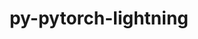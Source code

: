 ---
title: "py-pytorch-lightning"
layout: cache
categories: [package, v0.23.0]
meta: {"versions": ["1.5.3", "2.0.7"], "compilers": ["apple-clang@=15.0.0", "gcc@=11.4.0", "gcc@=13.2.0"], "oss": ["ubuntu22.04", "ubuntu24.04", "ventura"], "platforms": ["darwin", "linux"], "targets": ["aarch64", "neoverse_v1", "x86_64_v3"], "stacks": ["e4s", "e4s-neoverse_v1", "ml-darwin-aarch64-mps", "ml-linux-aarch64-cpu", "ml-linux-aarch64-cuda", "ml-linux-x86_64-cpu", "ml-linux-x86_64-cuda", "root"], "num_specs": 17, "num_specs_by_stack": {"root": 17, "ml-darwin-aarch64-mps": 3, "e4s-neoverse_v1": 1, "e4s": 1, "ml-linux-aarch64-cpu": 3, "ml-linux-aarch64-cuda": 3, "ml-linux-x86_64-cuda": 3, "ml-linux-x86_64-cpu": 3}}
spec_details: [{"hash": "uvtyvb2pmcqnqvwmqb4ucz7a67ulvrhu", "compiler": "apple-clang@=15.0.0", "versions": ["1.5.3"], "os": "ventura", "platform": "darwin", "target": "aarch64", "variants": ["build_system=python_pip"], "stacks": ["root", "ml-darwin-aarch64-mps"], "size": "-", "tarball": "https://binaries.spack.io/v0.23.0/build_cache/darwin-ventura-aarch64/apple-clang-15.0.0/py-pytorch-lightning-1.5.3/darwin-ventura-aarch64-apple-clang-15.0.0-py-pytorch-lightning-1.5.3-uvtyvb2pmcqnqvwmqb4ucz7a67ulvrhu.spack"}, {"hash": "2ybivqgr4ahwbx6ukpaox6ss7jo6kxse", "compiler": "apple-clang@=15.0.0", "versions": ["2.0.7"], "os": "ventura", "platform": "darwin", "target": "aarch64", "variants": ["build_system=python_pip"], "stacks": ["root", "ml-darwin-aarch64-mps"], "size": "-", "tarball": "https://binaries.spack.io/v0.23.0/build_cache/darwin-ventura-aarch64/apple-clang-15.0.0/py-pytorch-lightning-2.0.7/darwin-ventura-aarch64-apple-clang-15.0.0-py-pytorch-lightning-2.0.7-2ybivqgr4ahwbx6ukpaox6ss7jo6kxse.spack"}, {"hash": "3fzwztruepnzp2xhibr35lpvzbcmreis", "compiler": "apple-clang@=15.0.0", "versions": ["2.0.7"], "os": "ventura", "platform": "darwin", "target": "aarch64", "variants": ["build_system=python_pip"], "stacks": ["root", "ml-darwin-aarch64-mps"], "size": "-", "tarball": "https://binaries.spack.io/v0.23.0/build_cache/darwin-ventura-aarch64/apple-clang-15.0.0/py-pytorch-lightning-2.0.7/darwin-ventura-aarch64-apple-clang-15.0.0-py-pytorch-lightning-2.0.7-3fzwztruepnzp2xhibr35lpvzbcmreis.spack"}, {"hash": "rvgzqshfkiyjmmg4vguylkbqqb423axy", "compiler": "gcc@=11.4.0", "versions": ["1.5.3"], "os": "ubuntu22.04", "platform": "linux", "target": "neoverse_v1", "variants": ["build_system=python_pip"], "stacks": ["e4s-neoverse_v1", "root"], "size": "-", "tarball": "https://binaries.spack.io/v0.23.0/build_cache/linux-ubuntu22.04-neoverse_v1/gcc-11.4.0/py-pytorch-lightning-1.5.3/linux-ubuntu22.04-neoverse_v1-gcc-11.4.0-py-pytorch-lightning-1.5.3-rvgzqshfkiyjmmg4vguylkbqqb423axy.spack"}, {"hash": "3ptanipa2emr5wsue7n7godslm6wnbxe", "compiler": "gcc@=11.4.0", "versions": ["1.5.3"], "os": "ubuntu22.04", "platform": "linux", "target": "x86_64_v3", "variants": ["build_system=python_pip"], "stacks": ["root", "e4s"], "size": "-", "tarball": "https://binaries.spack.io/v0.23.0/build_cache/linux-ubuntu22.04-x86_64_v3/gcc-11.4.0/py-pytorch-lightning-1.5.3/linux-ubuntu22.04-x86_64_v3-gcc-11.4.0-py-pytorch-lightning-1.5.3-3ptanipa2emr5wsue7n7godslm6wnbxe.spack"}, {"hash": "b3zn4hjlztdtsnvnmcjeksgshiklobme", "compiler": "gcc@=13.2.0", "versions": ["1.5.3"], "os": "ubuntu24.04", "platform": "linux", "target": "aarch64", "variants": ["build_system=python_pip"], "stacks": ["root", "ml-linux-aarch64-cpu"], "size": "-", "tarball": "https://binaries.spack.io/v0.23.0/build_cache/linux-ubuntu24.04-aarch64/gcc-13.2.0/py-pytorch-lightning-1.5.3/linux-ubuntu24.04-aarch64-gcc-13.2.0-py-pytorch-lightning-1.5.3-b3zn4hjlztdtsnvnmcjeksgshiklobme.spack"}, {"hash": "vtyom2utla6234qdm5e5oqjisze3hmql", "compiler": "gcc@=13.2.0", "versions": ["1.5.3"], "os": "ubuntu24.04", "platform": "linux", "target": "aarch64", "variants": ["build_system=python_pip"], "stacks": ["ml-linux-aarch64-cuda", "root"], "size": "-", "tarball": "https://binaries.spack.io/v0.23.0/build_cache/linux-ubuntu24.04-aarch64/gcc-13.2.0/py-pytorch-lightning-1.5.3/linux-ubuntu24.04-aarch64-gcc-13.2.0-py-pytorch-lightning-1.5.3-vtyom2utla6234qdm5e5oqjisze3hmql.spack"}, {"hash": "pci2mrr4qcyk4cpjvucjj4zt4txdzeab", "compiler": "gcc@=13.2.0", "versions": ["2.0.7"], "os": "ubuntu24.04", "platform": "linux", "target": "aarch64", "variants": ["build_system=python_pip"], "stacks": ["root", "ml-linux-aarch64-cpu"], "size": "-", "tarball": "https://binaries.spack.io/v0.23.0/build_cache/linux-ubuntu24.04-aarch64/gcc-13.2.0/py-pytorch-lightning-2.0.7/linux-ubuntu24.04-aarch64-gcc-13.2.0-py-pytorch-lightning-2.0.7-pci2mrr4qcyk4cpjvucjj4zt4txdzeab.spack"}, {"hash": "goneit4bae74xjt46xjofgltxhyrx5nf", "compiler": "gcc@=13.2.0", "versions": ["2.0.7"], "os": "ubuntu24.04", "platform": "linux", "target": "aarch64", "variants": ["build_system=python_pip"], "stacks": ["ml-linux-aarch64-cuda", "root"], "size": "-", "tarball": "https://binaries.spack.io/v0.23.0/build_cache/linux-ubuntu24.04-aarch64/gcc-13.2.0/py-pytorch-lightning-2.0.7/linux-ubuntu24.04-aarch64-gcc-13.2.0-py-pytorch-lightning-2.0.7-goneit4bae74xjt46xjofgltxhyrx5nf.spack"}, {"hash": "f3lwwuopv22fqnh7rhk5jgmsx4cd3nzz", "compiler": "gcc@=13.2.0", "versions": ["2.0.7"], "os": "ubuntu24.04", "platform": "linux", "target": "aarch64", "variants": ["build_system=python_pip"], "stacks": ["root", "ml-linux-aarch64-cpu"], "size": "-", "tarball": "https://binaries.spack.io/v0.23.0/build_cache/linux-ubuntu24.04-aarch64/gcc-13.2.0/py-pytorch-lightning-2.0.7/linux-ubuntu24.04-aarch64-gcc-13.2.0-py-pytorch-lightning-2.0.7-f3lwwuopv22fqnh7rhk5jgmsx4cd3nzz.spack"}, {"hash": "fnqaudw6glhx7e44srwblwjdw3tad3su", "compiler": "gcc@=13.2.0", "versions": ["2.0.7"], "os": "ubuntu24.04", "platform": "linux", "target": "aarch64", "variants": ["build_system=python_pip"], "stacks": ["ml-linux-aarch64-cuda", "root"], "size": "-", "tarball": "https://binaries.spack.io/v0.23.0/build_cache/linux-ubuntu24.04-aarch64/gcc-13.2.0/py-pytorch-lightning-2.0.7/linux-ubuntu24.04-aarch64-gcc-13.2.0-py-pytorch-lightning-2.0.7-fnqaudw6glhx7e44srwblwjdw3tad3su.spack"}, {"hash": "ajfkswgbxnw6prokke3h54ba32dateic", "compiler": "gcc@=13.2.0", "versions": ["1.5.3"], "os": "ubuntu24.04", "platform": "linux", "target": "x86_64_v3", "variants": ["build_system=python_pip"], "stacks": ["ml-linux-x86_64-cuda", "root"], "size": "-", "tarball": "https://binaries.spack.io/v0.23.0/build_cache/linux-ubuntu24.04-x86_64_v3/gcc-13.2.0/py-pytorch-lightning-1.5.3/linux-ubuntu24.04-x86_64_v3-gcc-13.2.0-py-pytorch-lightning-1.5.3-ajfkswgbxnw6prokke3h54ba32dateic.spack"}, {"hash": "kgwj67wvpigyflv53goneij7uzr3wdap", "compiler": "gcc@=13.2.0", "versions": ["1.5.3"], "os": "ubuntu24.04", "platform": "linux", "target": "x86_64_v3", "variants": ["build_system=python_pip"], "stacks": ["ml-linux-x86_64-cpu", "root"], "size": "-", "tarball": "https://binaries.spack.io/v0.23.0/build_cache/linux-ubuntu24.04-x86_64_v3/gcc-13.2.0/py-pytorch-lightning-1.5.3/linux-ubuntu24.04-x86_64_v3-gcc-13.2.0-py-pytorch-lightning-1.5.3-kgwj67wvpigyflv53goneij7uzr3wdap.spack"}, {"hash": "zap5gmsi7y2cxhhfhoxdybwj7eypfuoq", "compiler": "gcc@=13.2.0", "versions": ["2.0.7"], "os": "ubuntu24.04", "platform": "linux", "target": "x86_64_v3", "variants": ["build_system=python_pip"], "stacks": ["ml-linux-x86_64-cuda", "root"], "size": "-", "tarball": "https://binaries.spack.io/v0.23.0/build_cache/linux-ubuntu24.04-x86_64_v3/gcc-13.2.0/py-pytorch-lightning-2.0.7/linux-ubuntu24.04-x86_64_v3-gcc-13.2.0-py-pytorch-lightning-2.0.7-zap5gmsi7y2cxhhfhoxdybwj7eypfuoq.spack"}, {"hash": "h634fpbl6z246ki6xyul6wyosgar35e6", "compiler": "gcc@=13.2.0", "versions": ["2.0.7"], "os": "ubuntu24.04", "platform": "linux", "target": "x86_64_v3", "variants": ["build_system=python_pip"], "stacks": ["ml-linux-x86_64-cpu", "root"], "size": "-", "tarball": "https://binaries.spack.io/v0.23.0/build_cache/linux-ubuntu24.04-x86_64_v3/gcc-13.2.0/py-pytorch-lightning-2.0.7/linux-ubuntu24.04-x86_64_v3-gcc-13.2.0-py-pytorch-lightning-2.0.7-h634fpbl6z246ki6xyul6wyosgar35e6.spack"}, {"hash": "b4n6gfw5oiewni25f4vkj42ejdqa2ri3", "compiler": "gcc@=13.2.0", "versions": ["2.0.7"], "os": "ubuntu24.04", "platform": "linux", "target": "x86_64_v3", "variants": ["build_system=python_pip"], "stacks": ["ml-linux-x86_64-cpu", "root"], "size": "-", "tarball": "https://binaries.spack.io/v0.23.0/build_cache/linux-ubuntu24.04-x86_64_v3/gcc-13.2.0/py-pytorch-lightning-2.0.7/linux-ubuntu24.04-x86_64_v3-gcc-13.2.0-py-pytorch-lightning-2.0.7-b4n6gfw5oiewni25f4vkj42ejdqa2ri3.spack"}, {"hash": "ctuujx7du6nlj7tvett33m75rgpzr3wb", "compiler": "gcc@=13.2.0", "versions": ["2.0.7"], "os": "ubuntu24.04", "platform": "linux", "target": "x86_64_v3", "variants": ["build_system=python_pip"], "stacks": ["ml-linux-x86_64-cuda", "root"], "size": "-", "tarball": "https://binaries.spack.io/v0.23.0/build_cache/linux-ubuntu24.04-x86_64_v3/gcc-13.2.0/py-pytorch-lightning-2.0.7/linux-ubuntu24.04-x86_64_v3-gcc-13.2.0-py-pytorch-lightning-2.0.7-ctuujx7du6nlj7tvett33m75rgpzr3wb.spack"}]
---